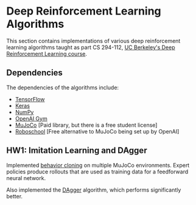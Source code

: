 # Deep Reinforcement Learning Algorithms
This section contains implementations of various deep reinforcement learning algorithms taught as part CS 294-112, [UC Berkeley's Deep Reinforcement Learning course](http://rll.berkeley.edu/deeprlcoursesp17/).

## Dependencies
The dependencies of the algorithms include:
- [TensorFlow](https://www.tensorflow.org/)
- [Keras](https://keras.io/)
- [NumPy](http://www.numpy.org/)
- [OpenAI Gym](https://gym.openai.com/)
- [MuJoCo](http://www.mujoco.org/) [Paid library, but there is a free student license]
- [Roboschool](https://github.com/openai/roboschool) [Free alternative to MuJoCo being set up by OpenAI]

## HW1: Imitation Learning and DAgger
Implemented [behavior cloning](http://rll.berkeley.edu/deeprlcourse/docs/week_2_lecture_1_behavior_cloning.pdf) on multiple MuJoCo environments. Expert policies produce rollouts that are used as training data for a feedforward neural network. 

Also implemented the [DAgger](http://rll.berkeley.edu/deeprlcourse-fa15/docs/2015.10.5.dagger.pdf) algorithm, which performs significantly better. 